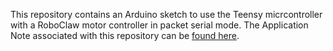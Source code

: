 This repository contains an Arduino sketch to use the Teensy micrcontroller with a RoboClaw motor controller in packet serial mode. The Application Note associated with this repository can be [found here](https://resources.basicmicro.com/teensy-packet-serial-control-of-roboclaw/).